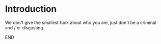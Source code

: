 # Introduction
We don't give the smallest fuck about who you are, just don't be a criminal and / or disgusting.

END
